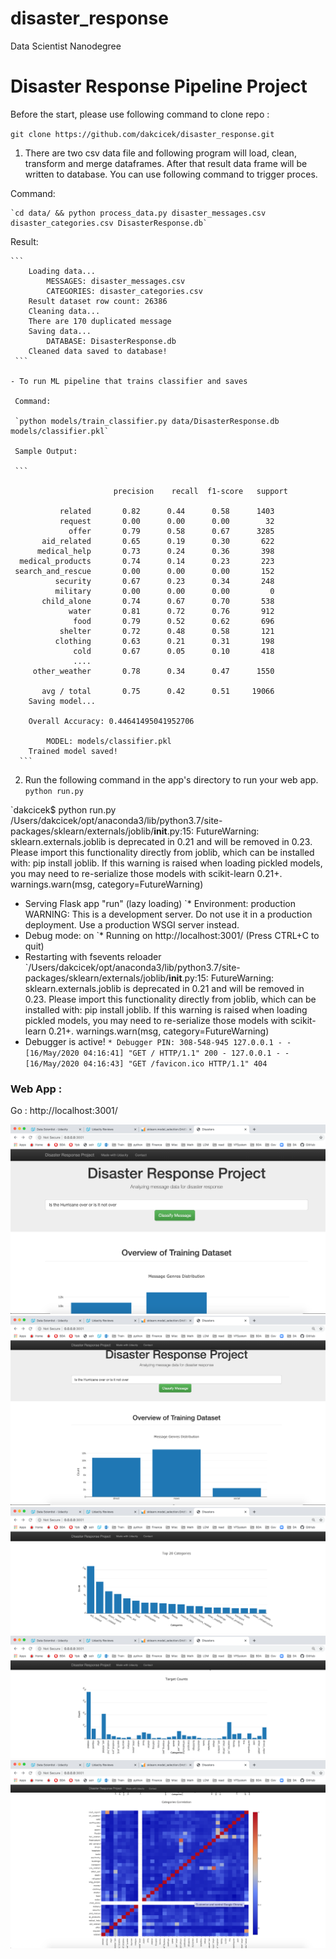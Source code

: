 # disaster_response
Data Scientist Nanodegree

# Disaster Response Pipeline Project

Before the start, please use following command to clone repo  :

`git clone https://github.com/dakcicek/disaster_response.git`

1. There are two csv data file and following program will load, clean, transform and merge dataframes. After that result data frame will be written to database. You can use following command to trigger proces.

Command:
    
    `cd data/ && python process_data.py disaster_messages.csv disaster_categories.csv DisasterResponse.db`
        
Result:     
    
    ```
        Loading data...
            MESSAGES: disaster_messages.csv
            CATEGORIES: disaster_categories.csv
        Result dataset row count: 26386
        Cleaning data...
        There are 170 duplicated message
        Saving data...
            DATABASE: DisasterResponse.db
        Cleaned data saved to database!
     ```
        
    - To run ML pipeline that trains classifier and saves
     
     Command:
     
     `python models/train_classifier.py data/DisasterResponse.db models/classifier.pkl`
        
     Sample Output:
     
     ```
       
                           precision    recall  f1-score   support

               related       0.82      0.44      0.58      1403
               request       0.00      0.00      0.00        32
                 offer       0.79      0.58      0.67      3285
           aid_related       0.65      0.19      0.30       622
          medical_help       0.73      0.24      0.36       398
      medical_products       0.74      0.14      0.23       223
     search_and_rescue       0.00      0.00      0.00       152
              security       0.67      0.23      0.34       248
              military       0.00      0.00      0.00         0
           child_alone       0.74      0.67      0.70       538
                 water       0.81      0.72      0.76       912
                  food       0.79      0.52      0.62       696
               shelter       0.72      0.48      0.58       121
              clothing       0.63      0.21      0.31       198
                  cold       0.67      0.05      0.10       418
                  ....
         other_weather       0.78      0.34      0.47      1550

           avg / total       0.75      0.42      0.51     19066
        Saving model...
        
        Overall Accuracy: 0.44641495041952706

            MODEL: models/classifier.pkl
        Trained model saved!
      ```


2. Run the following command in the app's directory to run your web app.
    `python run.py`
    
`dakcicek$ python run.py
/Users/dakcicek/opt/anaconda3/lib/python3.7/site-packages/sklearn/externals/joblib/__init__.py:15: FutureWarning: sklearn.externals.joblib is deprecated in 0.21 and will be removed in 0.23. Please import this functionality directly from joblib, which can be installed with: pip install joblib. If this warning is raised when loading pickled models, you may need to re-serialize those models with scikit-learn 0.21+.
  warnings.warn(msg, category=FutureWarning)
 * Serving Flask app "run" (lazy loading)
 `* Environment: production
   WARNING: This is a development server. Do not use it in a production deployment.
   Use a production WSGI server instead.
 * Debug mode: on
 `* Running on http://localhost:3001/ (Press CTRL+C to quit)
 * Restarting with fsevents reloader
`/Users/dakcicek/opt/anaconda3/lib/python3.7/site-packages/sklearn/externals/joblib/__init__.py:15: FutureWarning: sklearn.externals.joblib is deprecated in 0.21 and will be removed in 0.23. Please import this functionality directly from joblib, which can be installed with: pip install joblib. If this warning is raised when loading pickled models, you may need to re-serialize those models with scikit-learn 0.21+.
  warnings.warn(msg, category=FutureWarning)
 * Debugger is active!
` * Debugger PIN: 308-548-945
127.0.0.1 - - [16/May/2020 04:16:41] "GET / HTTP/1.1" 200 -
127.0.0.1 - - [16/May/2020 04:16:43] "GET /favicon.ico HTTP/1.1" 404 `


### Web App :

Go : http://localhost:3001/


![home page](https://github.com/dakcicek/disaster_response/blob/master/app/screen-1.png)
![query text](https://github.com/dakcicek/disaster_response/blob/master/app/screen-2.png)
![visualizations](https://github.com/dakcicek/disaster_response/blob/master/app/screen-3.png)
![visualization-1](https://github.com/dakcicek/disaster_response/blob/master/app/screen-4.png)
![visualization-2](https://github.com/dakcicek/disaster_response/blob/master/app/screen-5.png)

